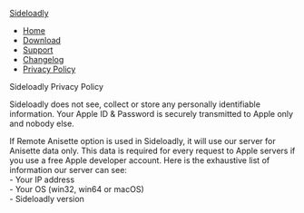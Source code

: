 [Sideloadly](https://sideloadly.io/)

* [Home](https://sideloadly.io/)
* [Download](https://sideloadly.io/#download)
* [Support](https://sideloadly.io/#faq)
* [Changelog](https://sideloadly.io/#changelog)
* [Privacy Policy](https://sideloadly.io/privacy.html)

Sideloadly Privacy Policy

Sideloadly does not see, collect or store any personally identifiable information. Your Apple ID & Password is securely transmitted to Apple only and nobody else.  
  
If Remote Anisette option is used in Sideloadly, it will use our server for Anisette data only. This data is required for every request to Apple servers if you use a free Apple developer account. Here is the exhaustive list of information our server can see:  
\- Your IP address  
\- Your OS (win32, win64 or macOS)  
\- Sideloadly version
